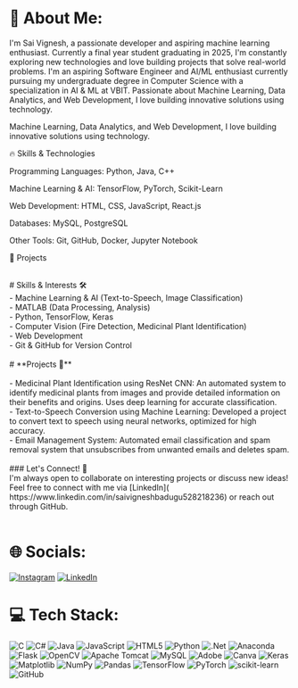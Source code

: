 # 💫 About Me:
I'm Sai Vignesh, a passionate developer and aspiring machine learning enthusiast. Currently a final year student graduating in 2025, I'm constantly exploring new technologies and love building projects that solve real-world problems. I'm an aspiring Software Engineer and AI/ML enthusiast currently pursuing my undergraduate degree in Computer Science with a specialization in AI & ML at VBIT. Passionate about Machine Learning, Data Analytics, and Web Development, I love building innovative solutions using technology.


Machine Learning, Data Analytics, and Web Development, I love building innovative solutions using technology.

🔥 Skills & Technologies

Programming Languages: Python, Java, C++

Machine Learning & AI: TensorFlow, PyTorch, Scikit-Learn

Web Development: HTML, CSS, JavaScript, React.js

Databases: MySQL, PostgreSQL

Other Tools: Git, GitHub, Docker, Jupyter Notebook

📌 Projects


<br>
# Skills & Interests 🛠️
<br>- Machine Learning & AI (Text-to-Speech, Image Classification)<br>- MATLAB (Data Processing, Analysis)<br>- Python, TensorFlow, Keras<br>- Computer Vision (Fire Detection, Medicinal Plant Identification)<br>- Web Development<br>- Git & GitHub for Version Control<br><br># **Projects 🚀**<br><br>- Medicinal Plant Identification using ResNet CNN: An automated system to identify medicinal plants from images and provide detailed information on their benefits and origins. Uses deep learning for accurate classification.<br>- Text-to-Speech Conversion using Machine Learning: Developed a project to convert text to speech using neural networks, optimized for high accuracy.<br>- Email Management System: Automated email classification and spam removal system that unsubscribes from unwanted emails and deletes spam.<br><br>### Let's Connect! 🤝<br>I'm always open to collaborate on interesting projects or discuss new ideas! Feel free to connect with me via [LinkedIn]( https://www.linkedin.com/in/saivigneshbadugu528218236) or reach out through GitHub.<br><br>


# 🌐 Socials:
[![Instagram](https://img.shields.io/badge/Instagram-%23E4405F.svg?logo=Instagram&logoColor=white)](https://instagram.com/https://www.instagram.com/._saivignesh._?igsh=YnJjenlrZ2Vuc3hq) [![LinkedIn](https://img.shields.io/badge/LinkedIn-%230077B5.svg?logo=linkedin&logoColor=white)](https://www.linkedin.com/in/saivigneshbadugu) 

# 💻 Tech Stack:
![C](https://img.shields.io/badge/c-%2300599C.svg?style=for-the-badge&logo=c&logoColor=white) ![C#](https://img.shields.io/badge/c%23-%23239120.svg?style=for-the-badge&logo=csharp&logoColor=white) ![Java](https://img.shields.io/badge/java-%23ED8B00.svg?style=for-the-badge&logo=openjdk&logoColor=white) ![JavaScript](https://img.shields.io/badge/javascript-%23323330.svg?style=for-the-badge&logo=javascript&logoColor=%23F7DF1E) ![HTML5](https://img.shields.io/badge/html5-%23E34F26.svg?style=for-the-badge&logo=html5&logoColor=white) ![Python](https://img.shields.io/badge/python-3670A0?style=for-the-badge&logo=python&logoColor=ffdd54) ![.Net](https://img.shields.io/badge/.NET-5C2D91?style=for-the-badge&logo=.net&logoColor=white) ![Anaconda](https://img.shields.io/badge/Anaconda-%2344A833.svg?style=for-the-badge&logo=anaconda&logoColor=white) ![Flask](https://img.shields.io/badge/flask-%23000.svg?style=for-the-badge&logo=flask&logoColor=white) ![OpenCV](https://img.shields.io/badge/opencv-%23white.svg?style=for-the-badge&logo=opencv&logoColor=white) ![Apache Tomcat](https://img.shields.io/badge/apache%20tomcat-%23F8DC75.svg?style=for-the-badge&logo=apache-tomcat&logoColor=black) ![MySQL](https://img.shields.io/badge/mysql-4479A1.svg?style=for-the-badge&logo=mysql&logoColor=white) ![Adobe](https://img.shields.io/badge/adobe-%23FF0000.svg?style=for-the-badge&logo=adobe&logoColor=white) ![Canva](https://img.shields.io/badge/Canva-%2300C4CC.svg?style=for-the-badge&logo=Canva&logoColor=white) ![Keras](https://img.shields.io/badge/Keras-%23D00000.svg?style=for-the-badge&logo=Keras&logoColor=white) ![Matplotlib](https://img.shields.io/badge/Matplotlib-%23ffffff.svg?style=for-the-badge&logo=Matplotlib&logoColor=black) ![NumPy](https://img.shields.io/badge/numpy-%23013243.svg?style=for-the-badge&logo=numpy&logoColor=white) ![Pandas](https://img.shields.io/badge/pandas-%23150458.svg?style=for-the-badge&logo=pandas&logoColor=white) ![TensorFlow](https://img.shields.io/badge/TensorFlow-%23FF6F00.svg?style=for-the-badge&logo=TensorFlow&logoColor=white) ![PyTorch](https://img.shields.io/badge/PyTorch-%23EE4C2C.svg?style=for-the-badge&logo=PyTorch&logoColor=white) ![scikit-learn](https://img.shields.io/badge/scikit--learn-%23F7931E.svg?style=for-the-badge&logo=scikit-learn&logoColor=white) ![GitHub](https://img.shields.io/badge/github-%23121011.svg?style=for-the-badge&logo=github&logoColor=white)
